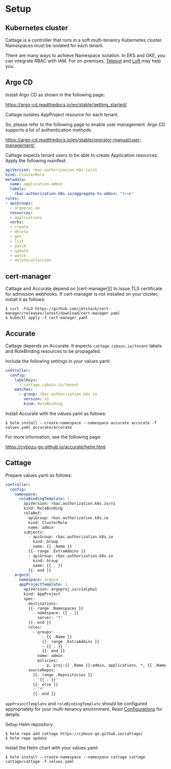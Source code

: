 # Setup

## Kubernetes cluster

Cattage is a controller that runs in a soft multi-tenancy Kubernetes cluster.
Namespaces must be isolated for each tenant.

There are many ways to achieve Namespace isolation.
In EKS and GKE, you can integrate RBAC with IAM.
For on-premises, [Telepot](https://goteleport.com) and [Loft](https://loft.sh) may help you.

## Argo CD

Install Argo CD as shown in the following page:

https://argo-cd.readthedocs.io/en/stable/getting_started/

Cattage isolates AppProject resource for each tenant.

So, please refer to the following page to enable user management.
Argo CD supports a lot of authentication methods.

https://argo-cd.readthedocs.io/en/stable/operator-manual/user-management/

Cattage expects tenant users to be able to create Application resources.
Apply the following manifest:

```yaml
apiVersion: rbac.authorization.k8s.io/v1
kind: ClusterRole
metadata:
  name: application-admin
  labels:
    rbac.authorization.k8s.io/aggregate-to-admin: "true"
rules:
- apiGroups:
  - argoproj.io
  resources:
  - applications
  verbs:
  - create
  - delete
  - get
  - list
  - patch
  - update
  - watch
  - deletecollection
```

## cert-manager

Cattage and Accurate depend on [cert-manager][] to issue TLS certificate for admission webhooks.
If cert-manager is not installed on your cluster, install it as follows:

```console
$ curl -fsLO https://github.com/jetstack/cert-manager/releases/latest/download/cert-manager.yaml
$ kubectl apply -f cert-manager.yaml
```

## Accurate

Cattage depends on Accurate.
It expects `cattage.cybozu.io/tenant` labels and RoleBinding resources to be propagated.

Include the following settings in your values.yaml:

```yaml
controller:
  config:
    labelKeys:
      - cattage.cybozu.io/tenant
    watches:
      - group: rbac.authorization.k8s.io
        version: v1
        kind: RoleBinding
```

Install Accurate with the values.yaml as follows:

```console
$ helm install --create-namespace --namespace accurate accurate -f values.yaml accurate/accurate
```

For more information, see the following page:

https://cybozu-go.github.io/accurate/helm.html

## Cattage

Prepare values.yaml as follows:

```yaml
controller:
  config:
    namespace:
      roleBindingTemplate: |
        apiVersion: rbac.authorization.k8s.io/v1
        kind: RoleBinding
        roleRef:
          apiGroup: rbac.authorization.k8s.io
          kind: ClusterRole
          name: admin
        subjects:
          - apiGroup: rbac.authorization.k8s.io
            kind: Group
            name: {{ .Name }}
          {{- range .ExtraAdmins }}
          - apiGroup: rbac.authorization.k8s.io
            kind: Group
            name: {{ . }}
          {{- end }}
    argocd:
      namespace: argocd
      appProjectTemplate: |
        apiVersion: argoproj.io/v1alpha1
        kind: AppProject
        spec:
          destinations:
          {{- range .Namespaces }}
            - namespace: {{ . }}
              server: '*'
          {{- end }}
          roles:
            - groups:
                - {{ .Name }}
                {{- range .ExtraAdmins }}
                - {{ . }}
                {{- end }}
              name: admin
              policies:
                - p, proj:{{ .Name }}:admin, applications, *, {{ .Name }}/*, allow
          sourceRepos:
            {{- range .Repositories }}
            - '{{ . }}'
            {{- else }}
            - '*'
            {{- end }}
```

`appProjectTemplate` and `roleBindingTemplate` should be configured appropriately for your multi-tenancy environment.
Read [Configurations](config.md) for details.

Setup Helm repository:

 ```console
 $ helm repo add cattage https://cybozu-go.github.io/cattage/
 $ helm repo update
   ```

Install the Helm chart with your values.yaml:

```console
$ helm install --create-namespace --namespace cattage cattage cattage/cattage -f values.yaml
```
